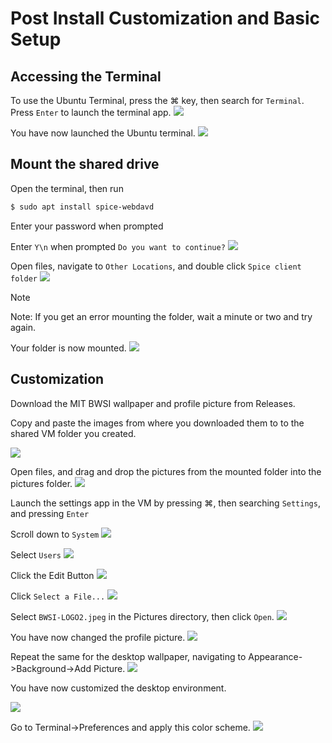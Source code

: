 # Post Install Customization and Basic Setup

## Accessing the Terminal

To use the Ubuntu Terminal, press the ⌘ key, then search for `Terminal`. Press `Enter` to launch the terminal app.
![](image.png)

You have now launched the Ubuntu terminal.
![](image-1.png)

## Mount the shared drive

Open the terminal, then run

```bash
$ sudo apt install spice-webdavd
```

Enter your password when prompted

Enter `Y\n` when prompted `Do you want to continue?`
![](image-7.png)

Open files, navigate to `Other Locations`, and double click `Spice client folder`
![](image-10.png)

> [!NOTE]
> Note: If you get an error mounting the folder, wait a minute or two and try again.

Your folder is now mounted.
![](image-11.png)

## Customization

Download the MIT BWSI wallpaper and profile picture from Releases.

Copy and paste the images from where you downloaded them to to the shared VM folder you created.

![](image-2.png)

Open files, and drag and drop the pictures from the mounted folder into the pictures folder. ![](image-8.png)

Launch the settings app in the VM by pressing ⌘, then searching `Settings`, and pressing `Enter`

Scroll down to `System`
![](image-3.png)

Select `Users`
![](image-4.png)

Click the Edit Button
![](image-5.png)

Click `Select a File...`
![](image-6.png)

Select `BWSI-LOGO2.jpeg` in the Pictures directory, then click `Open`.
![](image-9.png)

You have now changed the profile picture.
![](image-12.png)

Repeat the same for the desktop wallpaper, navigating to Appearance->Background->Add Picture.
![](image-13.png)

You have now customized the desktop environment.

![](image-14.png)

Go to Terminal->Preferences and apply this color scheme.
![](image-15.png)
